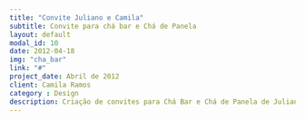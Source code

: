 ```yaml
---
title: "Convite Juliano e Camila"
subtitle: Convite para chá bar e Chá de Panela
layout: default
modal_id: 10
date: 2012-04-18
img: "cha_bar"
link: "#"
project_date: Abril de 2012
client: Camila Ramos
category : Design
description: Criação de convites para Chá Bar e Chá de Panela de Juliano e Camila
---
```


